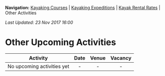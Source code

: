 **Navigation:** [Kayaking Courses](index) &#124; [Kayaking Expeditions](expedition) &#124; [Kayak Rental Rates](rental) &#124; Other Activities

_Last Updated: 23 Nov 2017 16:00_
# Other Upcoming Activities

Activity | Date | Venue | Vacancy
:---:|:---:|:---:|:---:
No upcoming activities yet|-|-|- 

